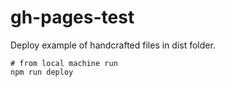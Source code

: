 # gh-pages-test

Deploy example of handcrafted files in dist folder.

```
# from local machine run
npm run deploy
```
